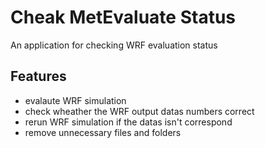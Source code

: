 # Cheak MetEvaluate Status
An application for checking WRF evaluation status

## Features
- evalaute WRF simulation
- check wheather the WRF output datas numbers correct
- rerun WRF simulation if the datas isn't correspond
- remove unnecessary files and folders

